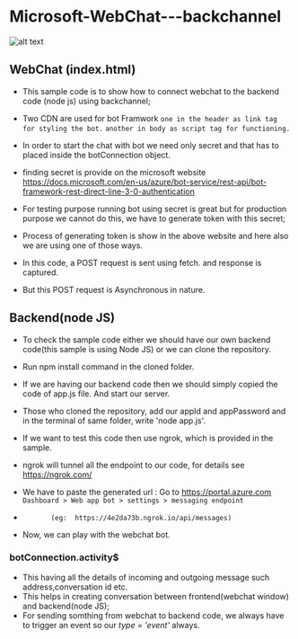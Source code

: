 # Microsoft-WebChat---backchannel

![alt text](https://raw.githubusercontent.com/vipinsaini1989/Microsoft-WebChat---backchannel/master/screenshot.gif "Screen shot of frontend and backend interaction")

## WebChat (index.html)
* This sample code is to show how to connect webchat to the backend code (node js) using backchannel;
* Two CDN are used for bot Framwork
    ```one in the header as link tag for styling the bot.```
    ```another in body as script tag for functioning.```

* In order to start the chat with bot we need only secret and that has to placed inside the botConnection object.
* finding secret is provide on the microsoft website
https://docs.microsoft.com/en-us/azure/bot-service/rest-api/bot-framework-rest-direct-line-3-0-authentication

* For testing purpose running bot using secret is great but for production purpose we cannot do this, we have to generate token with this secret;
* Process of generating token is show in the above website and here also we are using one of those ways.
* In this code, a POST request is sent using fetch. and response is captured.
* But this POST request is  Asynchronous in nature.

## Backend(node JS)
* To check the sample code either we should have our own backend code(this sample is using Node JS) or we can clone the repository.
* Run npm install command in the cloned folder.
* If we are having our backend code then we should simply copied the code of app.js file. And start our server.
* Those who cloned the repository, add our appId and appPassword and in the terminal of same folder, write 'node app.js'.
* If we want to test this code then use ngrok, which is provided in the sample.
* ngrok will tunnel all the endpoint to our code, for details see https://ngrok.com/

* We have to paste the generated url : Go to https://portal.azure.com
    ```Dashboard > Web app bot > settings > messaging endpoint```
*            (eg:  https://4e2da73b.ngrok.io/api/messages)

* Now, we can play with the webchat bot.


###    botConnection.activity$
* This having all the details of incoming and outgoing message such address,conversation id etc.
* This helps in creating conversation between frontend(webchat window) and backend(node JS);
* For sending somthing from webchat to backend code, we always have to trigger an event so our *type = 'event'* always.
